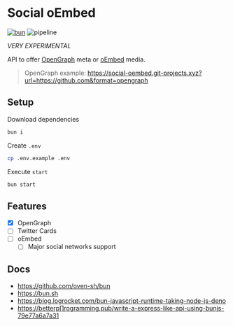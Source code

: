 # **Social oEmbed** <!-- omit in toc -->

[![bun](https://img.shields.io/static/v1?label=Bun&message=v0.2&color=000000&style=flat-square&logo=bun&logoColor=ffffff)](https://bun.sh)
![pipeline](https://gitlab.com/ewilan-riviere/social-oembed/badges/main/pipeline.svg)

*VERY EXPERIMENTAL*

API to offer [OpenGraph](https://ogp.me/) meta or [oEmbed](https://oembed.com/) media.

> OpenGraph example: <https://social-oembed.git-projects.xyz?url=https://github.com&format=opengraph>

## **Setup**

Download dependencies

```bash
bun i
```

Create `.env`

```bash
cp .env.example .env
```

Execute `start`

```bash
bun start
```

## Features

- [x] OpenGraph
- [ ] Twitter Cards
- [ ] oEmbed
  - [ ] Major social networks support

## Docs

- <https://github.com/oven-sh/bun>
- <https://bun.sh>
- <https://blog.logrocket.com/bun-javascript-runtime-taking-node-js-deno>
- <https://betterp∏rogramming.pub/write-a-express-like-api-using-bunjs-79e77a6a7a31>
